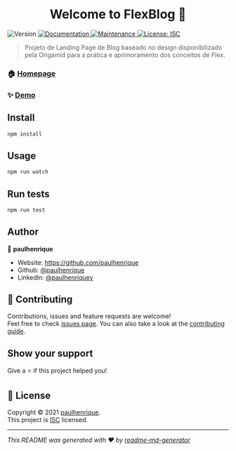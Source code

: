 <h1 align="center">Welcome to FlexBlog 👋</h1>
<p>
  <img alt="Version" src="https://img.shields.io/badge/version-1.0.0-blue.svg?cacheSeconds=2592000" />
  <a href="https://github.com/paulhenrique/FlexBlog#readme" target="_blank">
    <img alt="Documentation" src="https://img.shields.io/badge/documentation-yes-brightgreen.svg" />
  </a>
  <a href="https://github.com/paulhenrique/FlexBlog/graphs/commit-activity" target="_blank">
    <img alt="Maintenance" src="https://img.shields.io/badge/Maintained%3F-yes-green.svg" />
  </a>
  <a href="https://github.com/paulhenrique/FlexBlog/blob/master/LICENSE" target="_blank">
    <img alt="License: ISC" src="https://img.shields.io/github/license/paulhenrique/FlexBlog" />
  </a>
</p>

> Projeto de Landing Page de Blog baseado no design disponibilizado pela Origamid para a prática e aprimoramento dos conceitos de Flex.

### 🏠 [Homepage](https://github.com/paulhenrique/FlexBlog#readme)

### ✨ [Demo](https://paulhenrique.github.io/FlexBlog/)

## Install

```sh
npm install
```

## Usage

```sh
npm run watch
```

## Run tests

```sh
npm run test
```

## Author

👤 **paulhenrique**

* Website: https://github.com/paulhenrique
* Github: [@paulhenrique](https://github.com/paulhenrique)
* LinkedIn: [@paulhenriquev](https://linkedin.com/in/paulhenriquev)

## 🤝 Contributing

Contributions, issues and feature requests are welcome!<br />Feel free to check [issues page](https://github.com/paulhenrique/FlexBlog/issues). You can also take a look at the [contributing guide](https://github.com/paulhenrique/FlexBlog/blob/master/CONTRIBUTING.md).

## Show your support

Give a ⭐️ if this project helped you!

## 📝 License

Copyright © 2021 [paulhenrique](https://github.com/paulhenrique).<br />
This project is [ISC](https://github.com/paulhenrique/FlexBlog/blob/master/LICENSE) licensed.

***
_This README was generated with ❤️ by [readme-md-generator](https://github.com/kefranabg/readme-md-generator)_
